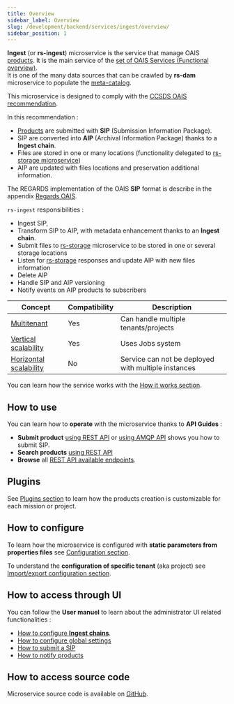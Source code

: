 ```yaml
---
title: Overview
sidebar_label: Overview
slug: /development/backend/services/ingest/overview/
sidebar_position: 1
---
```


**Ingest** (or **rs-ingest**) microservice is the service that manage
OAIS [products](../../../overview/concepts/01-products.md). It
is the main service of
the [set of OAIS Services (Functional overview)](../../../overview/functional-overview/03-oais-catalog-services.md).   
It is one of the many data sources that can be
crawled by **rs-dam** microservice to populate
the [meta-catalog](../../../overview/functional-overview/02-meta-catalog-services.md).

This microservice is designed to comply with
the [CCSDS OAIS recommendation](https://public.ccsds.org/Pubs/650x0m2%28F%29.pdf).

In this recommendation :

- [Products](../../../overview/concepts/01-products.md) are submitted with **SIP** (Submission Information Package).
- SIP are converted into **AIP**  (Archival Information Package) thanks to a **Ingest chain**.
- Files are stored in one or many locations (functionality delegated
  to [rs-storage microservice](../storage/overview))
- AIP are updated with files locations and preservation additional information.

The REGARDS implementation of the OAIS **SIP** format is describe in the
appendix [Regards OAIS](../../appendices/01-oais.md).

`rs-ingest` responsibilities :

* Ingest SIP,
* Transform SIP to AIP, with metadata enhancement thanks to an **Ingest chain**.
* Submit files to [rs-storage](../storage/overview) microservice to be stored in one or several
  storage locations
* Listen for [rs-storage](../storage/overview) responses and update AIP with new files information
* Delete AIP
* Handle SIP and AIP versioning
* Notify events on AIP products to subscribers

| Concept                                                                           | Compatibility | Description                                         |
|-----------------------------------------------------------------------------------|---------------|-----------------------------------------------------|
| [Multitenant](../../concepts/03-multitenant.md)                                   | Yes           | Can handle multiple tenants/projects                | 
| [Vertical scalability](../../concepts/07-scalability.md#vertical-scalability)     | Yes           | Uses Jobs system                                    | 
| [Horizontal scalability](../../concepts/07-scalability.md#horizontal-scalability) | No            | Service can not be deployed with multiple instances |

You can learn how the service works with the [How it works section](conception.md).

## How to use

You can learn how to **operate** with the microservice thanks to **API Guides** :

- **Submit product** [using REST API](./api-guides/rest/submit-sip.mdx)
  or [using AMQP API](api-guides/amqp/ingest-amqp-publish-product.mdx) shows you how to submit SIP.
- **Search products** [using REST API](./api-guides/rest/search-aips.mdx)
- **Browse** all [REST API available endpoints](api-guides/rest/api-swagger.mdx).

## Plugins

See [Plugins section](./plugins/overview.md) to learn how the products creation is customizable for each mission or
project.

## How to configure

To learn how the microservice is configured with **static parameters from properties files**
see [Configuration section](./configuration/configurations.md).

To understand the **configuration of specific tenant** (aka project)
see [Import/export configuration section](./configuration/import-export.md).

## How to access through UI

You can follow the **User manuel** to learn about the administrator UI related functionalities :

- [How to configure **Ingest chains**](../../../user-documentation/4_1-ingest/ingestion-chain-configuration.md).
- [How to configure global settings](../../../user-documentation/4_1-ingest/settings-ingest.md)
- [How to submit a SIP](../../../user-documentation/4_1-ingest/submit-products.md)
- [How to notify products](../../../user-documentation/4_1-ingest/oais-dissemination.md)

## How to access source code

Microservice source code is available on [GitHub](https://github.com/RegardsOss/regards-backend/tree/master/rs-ingest).